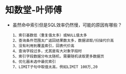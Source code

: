 # 知数堂-叶师傅

- 虽然命中索引但是SQL效率仍然慢，可能的原因有哪些？

  ```
  1、索引基数低（重复值太多）或NULL值太多
  2、查询条件范围太广返回结果数太多，数据读取/扫描代价高
  3、没有利用到覆盖索引，回表代价高
  4、查询字段过多，尤其是有大对象字段时
  5、索引字段数据分布太随机，需要随机读取更多数据页
  6、优化器未选中最优索引
  7、LIMIT子句中取值太高，例如LIMIT 100万,20
  ```
